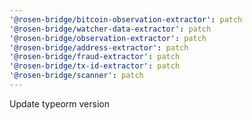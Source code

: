 ```yaml
---
'@rosen-bridge/bitcoin-observation-extractor': patch
'@rosen-bridge/watcher-data-extractor': patch
'@rosen-bridge/observation-extractor': patch
'@rosen-bridge/address-extractor': patch
'@rosen-bridge/fraud-extractor': patch
'@rosen-bridge/tx-id-extractor': patch
'@rosen-bridge/scanner': patch
---
```


Update typeorm version
